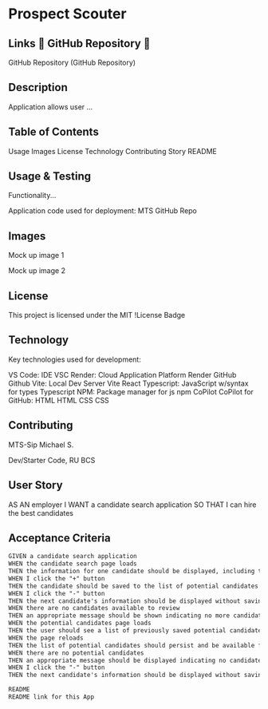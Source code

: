 # Prospect Scouter

## Links 🔴 GitHub Repository 🔴

GitHub Repository (GitHub Repository)

## Description

Application allows user ...

## Table of Contents

Usage
Images
License
Technology
Contributing
Story
README

## Usage & Testing

Functionality...

Application code used for deployment: MTS GitHub Repo

## Images

Mock up image 1

Mock up image 2

## License

This project is licensed under the MIT
!License Badge

## Technology

Key technologies used for development:

VS Code: IDE VSC
Render: Cloud Application Platform Render
GitHub Github
Vite: Local Dev Server Vite
React
Typescript: JavaScript w/syntax for types Typescript
NPM: Package manager for js npm
CoPilot CoPilot for GitHub:
HTML HTML
CSS CSS

## Contributing

MTS-Sip Michael S.

Dev/Starter Code, RU BCS

## User Story

AS AN employer
I WANT a candidate search application
SO THAT I can hire the best candidates

## Acceptance Criteria

```md
GIVEN a candidate search application
WHEN the candidate search page loads
THEN the information for one candidate should be displayed, including the candidate's name, username, location, avatar, email, html_url, and company
WHEN I click the "+" button
THEN the candidate should be saved to the list of potential candidates and the next candidate's information should be displayed
WHEN I click the "-" button
THEN the next candidate's information should be displayed without saving the current candidate
WHEN there are no candidates available to review
THEN an appropriate message should be shown indicating no more candidates are available
WHEN the potential candidates page loads
THEN the user should see a list of previously saved potential candidates with their name, username, location, avatar, email, html_url, and company
WHEN the page reloads
THEN the list of potential candidates should persist and be available for viewing
WHEN there are no potential candidates
THEN an appropriate message should be displayed indicating no candidates have been accepted
WHEN I click the "-" button
THEN the next candidate's information should be displayed without saving the current candidate

README
README link for this App
```
